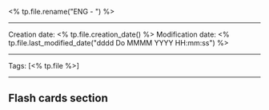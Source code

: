 <% tp.file.rename("ENG - ") %>

----
Creation date: <% tp.file.creation_date() %>
Modification date: <% tp.file.last_modified_date("dddd Do MMMM YYYY HH:mm:ss") %>

----

 Tags: [<% tp.file %>]








---
## Flash cards section
